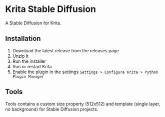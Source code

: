 # Krita Stable Diffusion

A Stable Diffusion for Krita.

## Installation

1. Download the latest release from the releases page
2. Unzip it
3. Run the installer
4. Run or restart Krita
5. Enable the plugin in the settings `Settings > Configure Krita > Python Plugin Manager`

## Tools

Tools contains a custom size property (512x512) and template (single layer, no background) 
for Stable Diffusion projects.